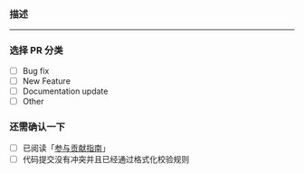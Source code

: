 <!-- 感谢来提交 PR! -->

### 描述

<!-- 请在这里描述一下你的 PR 包含什么内容，方便我们快速审核。 -->

---

### 选择 PR 分类

- [ ] Bug fix
- [ ] New Feature
- [ ] Documentation update
- [ ] Other

### 还需确认一下

- [ ] 已阅读「[参与贡献指南](https://snippets.arce.top/contributing.html)」
- [ ] 代码提交没有冲突并且已经通过格式化校验规则
